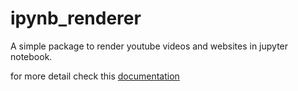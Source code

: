 # ipynb_renderer

A simple package to render youtube videos and websites in jupyter notebook.

for more detail check this [documentation](https://mmuchsin.github.io/ipynb_renderer/)
